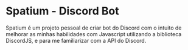 # Spatium - Discord Bot

Spatium é um projeto pessoal de criar bot do Discord com o intuito de melhorar as minhas habilidades com Javascript utilizando a biblioteca DiscordJS, e para me familiarizar com a API do Discord. 
